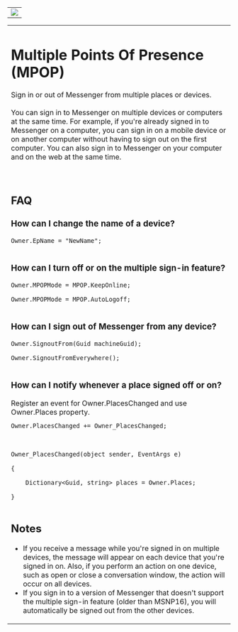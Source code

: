 <table>
<tr>
<td>
<img src='http://msnp-sharp.googlecode.com/svn/wiki/images/MSNPSharp_banner.png' />
</td>
</tr>
<table cellpadding='30px' cellspacing='0px'>
<tr>
<td>
<h1>Multiple Points Of Presence (MPOP)</h1>

Sign in or out of Messenger from multiple places or devices.<br>
<br>
You can sign in to Messenger on multiple devices or computers at the same time. For example, if you're already signed in to Messenger on a computer, you can sign in on a mobile device or on another computer without having to sign out on the first computer. You can also sign in to Messenger on your computer and on the web at the same time.<br>
<br>
<br>
<h2>FAQ</h2>

<h3>How can I change the name of a device?</h3>
<pre><code>Owner.EpName = "NewName";<br>
</code></pre>

<h3>How can I turn off or on the multiple sign-in feature?</h3>
<pre><code>Owner.MPOPMode = MPOP.KeepOnline;<br>
Owner.MPOPMode = MPOP.AutoLogoff;<br>
</code></pre>

<h3>How can I sign out of Messenger from any device?</h3>
<pre><code>Owner.SignoutFrom(Guid machineGuid);<br>
Owner.SignoutFromEverywhere();<br>
</code></pre>

<h3>How can I notify whenever a place signed off or on?</h3>
Register an event for Owner.PlacesChanged and use Owner.Places property.<br>
<pre><code>Owner.PlacesChanged += Owner_PlacesChanged;<br>
<br>
Owner_PlacesChanged(object sender, EventArgs e)<br>
{<br>
    Dictionary&lt;Guid, string&gt; places = Owner.Places;<br>
}<br>
</code></pre>


<h2>Notes</h2>

<ul><li>If you receive a message while you're signed in on multiple devices, the message will appear on each device that you're signed in on. Also, if you perform an action on one device, such as open or close a conversation window, the action will occur on all devices.<br>
</li><li>If you sign in to a version of Messenger that doesn't support the multiple sign-in feature (older than MSNP16), you will automatically be signed out from the other devices.<br>
</td>
</tr>
</table>
</table>